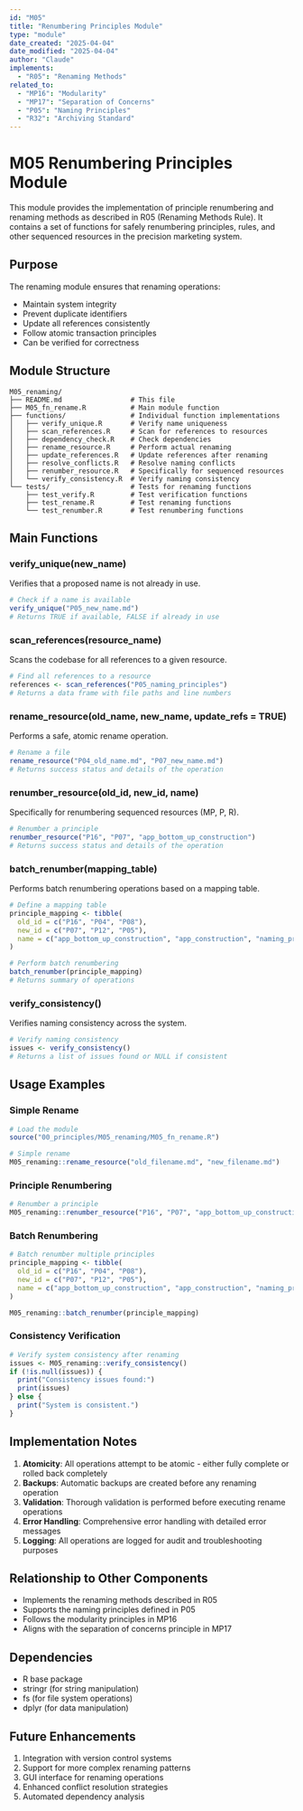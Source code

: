 ```yaml
---
id: "M05"
title: "Renumbering Principles Module"
type: "module"
date_created: "2025-04-04"
date_modified: "2025-04-04"
author: "Claude"
implements:
  - "R05": "Renaming Methods"
related_to:
  - "MP16": "Modularity"
  - "MP17": "Separation of Concerns"
  - "P05": "Naming Principles"
  - "R32": "Archiving Standard"
---
```


# M05 Renumbering Principles Module

This module provides the implementation of principle renumbering and renaming methods as described in R05 (Renaming Methods Rule). It contains a set of functions for safely renumbering principles, rules, and other sequenced resources in the precision marketing system.

## Purpose

The renaming module ensures that renaming operations:
- Maintain system integrity
- Prevent duplicate identifiers
- Update all references consistently
- Follow atomic transaction principles
- Can be verified for correctness

## Module Structure

```
M05_renaming/
├── README.md                 # This file
├── M05_fn_rename.R           # Main module function
├── functions/                # Individual function implementations
│   ├── verify_unique.R       # Verify name uniqueness
│   ├── scan_references.R     # Scan for references to resources
│   ├── dependency_check.R    # Check dependencies
│   ├── rename_resource.R     # Perform actual renaming
│   ├── update_references.R   # Update references after renaming
│   ├── resolve_conflicts.R   # Resolve naming conflicts
│   ├── renumber_resource.R   # Specifically for sequenced resources
│   └── verify_consistency.R  # Verify naming consistency
└── tests/                    # Tests for renaming functions
    ├── test_verify.R         # Test verification functions
    ├── test_rename.R         # Test renaming functions
    └── test_renumber.R       # Test renumbering functions
```

## Main Functions

### verify_unique(new_name)
Verifies that a proposed name is not already in use.

```r
# Check if a name is available
verify_unique("P05_new_name.md")
# Returns TRUE if available, FALSE if already in use
```

### scan_references(resource_name)
Scans the codebase for all references to a given resource.

```r
# Find all references to a resource
references <- scan_references("P05_naming_principles")
# Returns a data frame with file paths and line numbers
```

### rename_resource(old_name, new_name, update_refs = TRUE)
Performs a safe, atomic rename operation.

```r
# Rename a file
rename_resource("P04_old_name.md", "P07_new_name.md")
# Returns success status and details of the operation
```

### renumber_resource(old_id, new_id, name)
Specifically for renumbering sequenced resources (MP, P, R).

```r
# Renumber a principle
renumber_resource("P16", "P07", "app_bottom_up_construction")
# Returns success status and details of the operation
```

### batch_renumber(mapping_table)
Performs batch renumbering operations based on a mapping table.

```r
# Define a mapping table
principle_mapping <- tibble(
  old_id = c("P16", "P04", "P08"),
  new_id = c("P07", "P12", "P05"),
  name = c("app_bottom_up_construction", "app_construction", "naming_principles")
)

# Perform batch renumbering
batch_renumber(principle_mapping)
# Returns summary of operations
```

### verify_consistency()
Verifies naming consistency across the system.

```r
# Verify naming consistency
issues <- verify_consistency()
# Returns a list of issues found or NULL if consistent
```

## Usage Examples

### Simple Rename

```r
# Load the module
source("00_principles/M05_renaming/M05_fn_rename.R")

# Simple rename
M05_renaming::rename_resource("old_filename.md", "new_filename.md")
```

### Principle Renumbering

```r
# Renumber a principle
M05_renaming::renumber_resource("P16", "P07", "app_bottom_up_construction")
```

### Batch Renumbering

```r
# Batch renumber multiple principles
principle_mapping <- tibble(
  old_id = c("P16", "P04", "P08"),
  new_id = c("P07", "P12", "P05"),
  name = c("app_bottom_up_construction", "app_construction", "naming_principles")
)

M05_renaming::batch_renumber(principle_mapping)
```

### Consistency Verification

```r
# Verify system consistency after renaming
issues <- M05_renaming::verify_consistency()
if (!is.null(issues)) {
  print("Consistency issues found:")
  print(issues)
} else {
  print("System is consistent.")
}
```

## Implementation Notes

1. **Atomicity**: All operations attempt to be atomic - either fully complete or rolled back completely
2. **Backups**: Automatic backups are created before any renaming operation
3. **Validation**: Thorough validation is performed before executing rename operations
4. **Error Handling**: Comprehensive error handling with detailed error messages
5. **Logging**: All operations are logged for audit and troubleshooting purposes

## Relationship to Other Components

- Implements the renaming methods described in R05
- Supports the naming principles defined in P05
- Follows the modularity principles in MP16
- Aligns with the separation of concerns principle in MP17

## Dependencies

- R base package
- stringr (for string manipulation)
- fs (for file system operations)
- dplyr (for data manipulation)

## Future Enhancements

1. Integration with version control systems
2. Support for more complex renaming patterns
3. GUI interface for renaming operations
4. Enhanced conflict resolution strategies
5. Automated dependency analysis